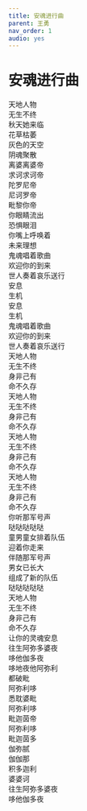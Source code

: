 ```yaml
---
title: 安魂进行曲
parent: 王勇
nav_order: 1
audio: yes
---
```


# 安魂进行曲

天地人物  
无生不终  
秋天她来临  
花草枯萎  
灰色的天空  
阴魂聚散  
离婆离婆帝  
求诃求诃帝  
陀罗尼帝  
尼诃罗帝  
毗黎你帝  
你眼睛流出  
恐惧眼泪  
你嘴上呼唤着  
未来理想  
鬼魂唱着歌曲  
欢迎你的到来  
世人奏着哀乐送行  
安息  
生机  
安息  
生机  
鬼魂唱着歌曲  
欢迎你的到来  
世人奏着哀乐送行  
天地人物  
无生不终  
身非己有  
命不久存  
天地人物  
无生不终  
身非己有  
命不久存  
天地人物  
无生不终  
身非己有  
命不久存  
天地人物  
无生不终  
身非己有  
命不久存  
你听那军号声  
哒哒哒哒哒  
童男童女排着队伍  
迎着你走来  
伴随那军号声  
男女已长大  
组成了新的队伍  
哒哒哒哒哒  
天地人物  
无生不终  
身非己有  
命不久存  
让你的灵魂安息  
往生阿弥多婆夜  
哆他伽多夜  
哆地夜他阿弥利  
都破毗  
阿弥利哆  
悉耽婆毗  
阿弥利哆  
毗迦茵帝  
阿弥利哆  
毗迦茵多  
伽弥腻  
伽伽那  
积多迦利  
婆婆诃  
往生阿弥多婆夜  
哆他伽多夜